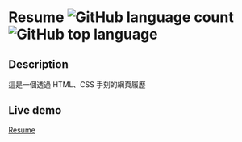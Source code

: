 # Resume ![GitHub language count](https://img.shields.io/github/languages/count/wujue0115/resume) ![GitHub top language](https://img.shields.io/github/languages/top/wujue0115/resume)

## Description
這是一個透過 HTML、CSS 手刻的網頁履歷

## Live demo
[Resume](https://wujue0115.github.io/resume/)

